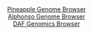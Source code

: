 <div id="Pineapple_Genome_Browser" align="center">
  <a href="https://igv.org/app/?sessionURL=blob:zZJda9swFIb_i6BlA8eW7MSODWUkbbOGdl3X4IamFHNiy45a21Ik2W4S8t.nlY3drNBcbAx0IR308Z5Hzw61VCrGaxQh1yYDmxBkIbXi3QwqUdJrqKhCUQ6lohaSNKeS1ilF0Q7loDTEt1fm5EproSLHYVr0KqgLbivPhgq2vIZO2SmvnFNelrDkEjSXyhlLaLnDirbX0SUIYZu3PXvgZKDBgVKseK24I2hdJJ25L_lVSgpa84omVVNq9hogMXlMxszO4dNoPhulKVXqkm6m2cnocjq6887jxWf_dBF_vZjH_vx4xooadCPpiczzbkqGR.4Yj2_C8y9tNQtSs.L9G78i_SPv7Pj8RTBJ1QkJyLDvDf2ha.CwOqMv_1PfZrADe2fB0xSq8dmcXTRZBp6adeTInaR3k7aJ_9i5h_YWKnnaGBtQupJBRLDlYd8auH7vx5QMLYxDw0dyhqKHRwtpCemz2f6wQ3ojjDNI0XXzqo.FuMyoRFEvxDggYegO.kEfhyHZWzvUyPLvwZ3Et2GA3ZHr.knOSm2EzhJVC2VDXdttmtvF9kCaHX2ustG9kWeyZbliq8tu4T4Zla5W7O6Uv8HTQub51080zb4n1T9x7z1BbL08VLh7uH4R9Gqxjr.JFhs05UIML7p1uhbd9E1Ah8HJuaxAm_2mYpY_nWtBMqi1KbRMsSUrmd7MDUfeoYi4nlEXpbzkxkUki.UHbGGLDPDH34p6.8f9dw--">Pineapple Genome Browser</a>
</div>
<div id="Alphonso_Genome_Browser" align="center">
  <a href="https://igv.org/app/?sessionURL=blob:zZL_S.MwGMb_l4ByB13b9KstyDF10.nccLs5VKSkXdpG2yQmWes69r.bkzvulxPcD3ccBJK8JHmf58lnCxosJGEUxMAxoW9CCAwgS9bOUc0rPEE1liDOUSWxAQTOscA0wyDeghxJhRazsb5ZKsVlbFlE8V6NaMFM6ZqoRh2jqJVmxmrrlFUVSplAiglpnQjUMIsUTa_FKeLc1L1d07dWSCELVbxkVDKLY1okrX4v.VVKCkxZjZN6XSnyLiDRerTGlZmjb_3lvJ9lWMorvBmtjvtXo_6tO1jcnwen94vpxXIRLA_npKBIrQU.9oPpgTMcOpPQo14.enpN_ZNJO8LDagSfD9yzw8ErJwLLYxjCI889CkJPR0PoCr_.T671IHs6HzX5ZDMob6_bsI3Sm_TMDfIOXsBL7_oD3zsDVCxbaxJAVoowhrbh2oHhO0HvxxIeGbYd6XQEIyB.eDSAEih71scftkBtuOYFSPyyfkfHAEyssABxL7LtEEaR43uhZ0cR3BlbsBbV34t2uJhFoe30HSdIclIpDfMqkZRLE1FqNlluFt2eWd65dzPeDcoxn5XTZTeVl99fJBuf2n37Q4Z06_fv00Y_o.ifUPcZIaZK90UtDTqv5DeVf.CczO7quZ6683Tx1Mymk5K0f4zI14b3iydnokZKn9cVvf1JXIMEQVTpQkMkSUlF1Gapk2QtiKHjanBBxiqmSQSiSL_Yhm1A3_76G1B397h7Aw--">Alphonso Genome Browser</a>
</div>


<div id="DAF_Genomics_Browser" align="center">
  <a href="https://ink-blot.github.io/?sessionURL=blob:tZFta9swEMe_iyB9ZTuW7cSxIQy3S72sWwYNbqClhJt9ftgsy5XkpF3Id9.RdQz2wBh0IIkT9_C_u9.B7VDpRnYsZp7DJw7nzGK6lvs1iL7FFQjULC6h1WgxhSUq7HJk8YGVoA1k1.8oszam1_F4XEBpV9hJ0eTa0b4Dva3lYGqkUNtzQMAX2cFeO7kUFGxgDG1fy07LMeQ5am274x67arsHer77tqeSuBVDa5qT6paaoMYKpwTqtukKfPxLI_9BmU7zKtmsk1P.FT4ti3lytUxu_EV2m04vbrMPbzbZdHO2bqoOzKBwLpblyLvs01XGV8Fq_7544NV05J271Xm6mM1G_uuzxWPfKNRzHvJZ4EduGLCjxVqZD4SB5bXiMQ.s0JtZXhDYz6Y_mdIelGxYfHdvMaMg_0zhdwdmnnqCxTQ.DCduFpOqQMViO3LdkEeRNwnCwI0ifrQObFDtC9O8zK6j0PUSz5s6H0GQftm0pxWS0K_Ol0L5U2W6_4oqTZub9CFLyotAl_BWIGHa1UTv064iM9W_hTWhGf44XCmVAEOub99nNNCSpsDO_GDjH..PXwE-">DAF Genomics Browser</a>
</div>
